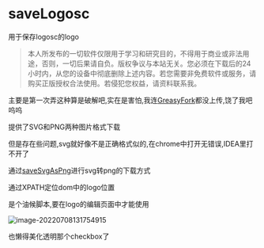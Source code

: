 # saveLogosc
用于保存logosc的logo
> 本人所发布的一切软件仅限用于学习和研究目的，不得用于商业或非法用途，否则，一切后果请自负。版权争议与本站无关。您必须在下载后的24小时内，从您的设备中彻底删除上述内容。若您需要非免费软件或服务，请购买正版授权合法使用。若侵犯您权益，请资料联系我。

主要是第一次弄这种算是破解吧,实在是害怕,我连[GreasyFork](https://greasyfork.org/)都没上传,饶了我吧呜呜

提供了SVG和PNG两种图片格式下载

但是存在些问题,svg就好像不是正确格式似的,在chrome中打开无错误,IDEA里打不开了

通过[saveSvgAsPng](https://github.com/exupero/saveSvgAsPng)进行svg转png的下载方式

通过XPATH定位dom中的logo位置

是个油候脚本,要在logo的编辑页面中才能使用

![image-20220708131754915](https://s2.loli.net/2022/07/08/8HcWl36Ip4PYu7s.png)

也懒得美化透明那个checkbox了

